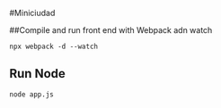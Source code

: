 #Miniciudad

##Compile and run front end with Webpack adn watch

`npx webpack -d --watch`

## Run Node

`node app.js`



